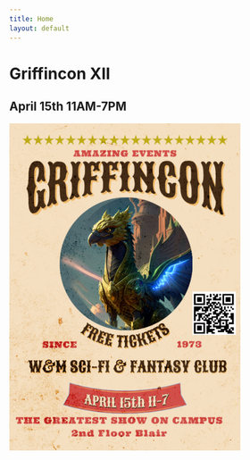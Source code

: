 ```yaml
---
title: Home
layout: default
---
```

# Griffincon XII
## April 15th 11AM-7PM

![Griffincon XI Poster](assets/img/gcon1.png)
